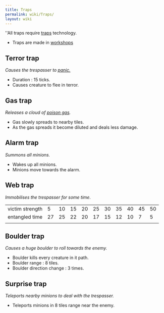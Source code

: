 ```yaml
---
title: Traps
permalink: wiki/Traps/
layout: wiki
---
```


''All traps require [traps](/wiki/Technologies#Traps "wikilink") technology.

-   Traps are made in [workshops](:Manufactories#Workshop "wikilink")

Terror trap
-----------

*Causes the trespasser to [panic.](:Effects#Panic "wikilink")*

-   Duration : 15 ticks.
-   Causes creature to flee in terror.

Gas trap
--------

*Releases a cloud of [poison gas](:Effects#Poison_Gas "wikilink").*

-   Gas slowly spreads to nearby tiles.
-   As the gas spreads it become diluted and deals less damage.

Alarm trap
----------

*Summons all minions.*

-   Wakes up all minions.
-   Minions move towards the alarm.

Web trap
--------

*Immobilises the trespasser for some time.*

|                 |     |     |     |     |     |     |     |     |     |     |
|-----------------|-----|-----|-----|-----|-----|-----|-----|-----|-----|-----|
| victim strength | 5   | 10  | 15  | 20  | 25  | 30  | 35  | 40  | 45  | 50  |
| entangled time  | 27  | 25  | 22  | 20  | 17  | 15  | 12  | 10  | 7   | 5   |
||

Boulder trap
------------

*Causes a huge boulder to roll towards the enemy.*

-   Boulder kills every creature in it path.
-   Boulder range : 8 tiles.
-   Boulder direction change : 3 times.

Surprise trap
-------------

*Teleports nearby minions to deal with the trespasser.*

-   Teleports minions in 8 tiles range near the enemy.

